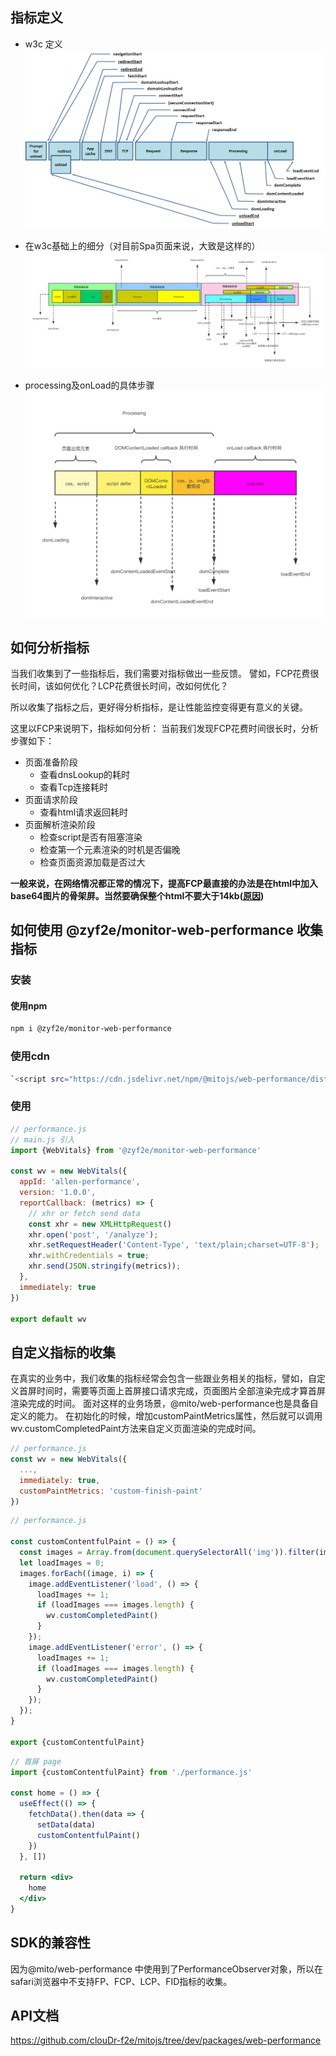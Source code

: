 ## 指标定义

+ w3c 定义
  ![navigation](./assets/timing-overview.png)

+ 在w3c基础上的细分（对目前Spa页面来说，大致是这样的）
  ![custom-navigation](./assets/custom-navigation.png)

+ processing及onLoad的具体步骤
  ![dom-parse](./assets/dom-parse.png)

## 如何分析指标

当我们收集到了一些指标后，我们需要对指标做出一些反馈。 譬如，FCP花费很长时间，该如何优化？LCP花费很长时间，改如何优化？

所以收集了指标之后，更好得分析指标，是让性能监控变得更有意义的关键。

这里以FCP来说明下，指标如何分析： 当前我们发现FCP花费时间很长时，分析步骤如下：

+ 页面准备阶段
  - 查看dnsLookup的耗时
  - 查看Tcp连接耗时
+ 页面请求阶段
  - 查看html请求返回耗时
+ 页面解析渲染阶段
  - 检查script是否有阻塞渲染
  - 检查第一个元素渲染的时机是否偏晚
  - 检查页面资源加载是否过大

**一般来说，在网络情况都正常的情况下，提高FCP最直接的办法是在html中加入base64图片的骨架屏。当然要确保整个html不要大于14kb([原因](https://developer.mozilla.org/zh-CN/docs/Web/Performance/How_browsers_work#tcp_%E6%85%A2%E5%BC%80%E5%A7%8B_14kb_%E8%A7%84%E5%88%99))**

## 如何使用 @zyf2e/monitor-web-performance 收集指标

### 安装

#### 使用npm

```bash
npm i @zyf2e/monitor-web-performance
```

### 使用cdn

```bash
`<script src="https://cdn.jsdelivr.net/npm/@mitojs/web-performance/dist/web-performance.min.js"></script>`
```

### 使用

```javascript
// performance.js
// main.js 引入
import {WebVitals} from '@zyf2e/monitor-web-performance'

const wv = new WebVitals({
  appId: 'allen-performance',
  version: '1.0.0',
  reportCallback: (metrics) => {
    // xhr or fetch send data
    const xhr = new XMLHttpRequest()
    xhr.open('post', '/analyze');
    xhr.setRequestHeader('Content-Type', 'text/plain;charset=UTF-8');
    xhr.withCredentials = true;
    xhr.send(JSON.stringify(metrics));
  },
  immediately: true
})

export default wv
```

## 自定义指标的收集

在真实的业务中，我们收集的指标经常会包含一些跟业务相关的指标，譬如，自定义首屏时间时，需要等页面上首屏接口请求完成，页面图片全部渲染完成才算首屏渲染完成的时间。
面对这样的业务场景，@mito/web-performance也是具备自定义的能力。 在初始化的时候，增加customPaintMetrics属性，然后就可以调用wv.customCompletedPaint方法来自定义页面渲染的完成时间。

```javascript
// performance.js
const wv = new WebVitals({
  ...,
  immediately: true,
  customPaintMetrics: 'custom-finish-paint'
})
```

```javascript
// performance.js

const customContentfulPaint = () => {
  const images = Array.from(document.querySelectorAll('img')).filter(image => !image.complete);
  let loadImages = 0;
  images.forEach((image, i) => {
    image.addEventListener('load', () => {
      loadImages += 1;
      if (loadImages === images.length) {
        wv.customCompletedPaint()
      }
    });
    image.addEventListener('error', () => {
      loadImages += 1;
      if (loadImages === images.length) {
        wv.customCompletedPaint()
      }
    });
  });
}

export {customContentfulPaint}
```

```jsx
// 首屏 page
import {customContentfulPaint} from './performance.js'

const home = () => {
  useEffect(() => {
    fetchData().then(data => {
      setData(data)
      customContentfulPaint()
    })
  }, [])

  return <div>
    home
  </div>
}
```

## SDK的兼容性

因为@mito/web-performance 中使用到了PerformanceObserver对象，所以在safari浏览器中不支持FP、FCP、LCP、FID指标的收集。

## API文档
https://github.com/clouDr-f2e/mitojs/tree/dev/packages/web-performance

